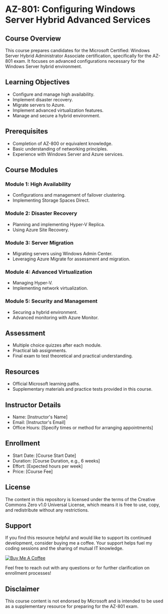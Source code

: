 # AZ-801: Configuring Windows Server Hybrid Advanced Services

## Course Overview

This course prepares candidates for the Microsoft Certified: Windows Server Hybrid Administrator Associate certification, specifically for the AZ-801 exam. It focuses on advanced configurations necessary for the Windows Server hybrid environment.

## Learning Objectives

- Configure and manage high availability.
- Implement disaster recovery.
- Migrate servers to Azure.
- Implement advanced virtualization features.
- Manage and secure a hybrid environment.

## Prerequisites

- Completion of AZ-800 or equivalent knowledge.
- Basic understanding of networking principles.
- Experience with Windows Server and Azure services.

## Course Modules

### Module 1: High Availability
- Configurations and management of failover clustering.
- Implementing Storage Spaces Direct.

### Module 2: Disaster Recovery
- Planning and implementing Hyper-V Replica.
- Using Azure Site Recovery.

### Module 3: Server Migration
- Migrating servers using Windows Admin Center.
- Leveraging Azure Migrate for assessment and migration.

### Module 4: Advanced Virtualization
- Managing Hyper-V.
- Implementing network virtualization.

### Module 5: Security and Management
- Securing a hybrid environment.
- Advanced monitoring with Azure Monitor.

## Assessment

- Multiple choice quizzes after each module.
- Practical lab assignments.
- Final exam to test theoretical and practical understanding.

## Resources

- Official Microsoft learning paths.
- Supplementary materials and practice tests provided in this course.

## Instructor Details

- Name: [Instructor's Name]
- Email: [Instructor's Email]
- Office Hours: [Specify times or method for arranging appointments]

## Enrollment

- Start Date: [Course Start Date]
- Duration: [Course Duration, e.g., 6 weeks]
- Effort: [Expected hours per week]
- Price: [Course Fee]

## License

The content in this repository is licensed under the terms of the Creative Commons Zero v1.0 Universal License, which means it is free to use, copy, and redistribute without any restrictions.

## Support

If you find this resource helpful and would like to support its continued development, consider buying me a coffee. Your support helps fuel my coding sessions and the sharing of mutual IT knowledge.

[![Buy Me A Coffee](https://img.shields.io/badge/Buy%20Me%20A%20Coffee--yellow?style=social&logo=buy-me-a-coffee)](Your_Buy_Me_A_Coffee_Link)

Feel free to reach out with any questions or for further clarification on enrollment processes!

## Disclaimer

This course content is not endorsed by Microsoft and is intended to be used as a supplementary resource for preparing for the AZ-801 exam.


